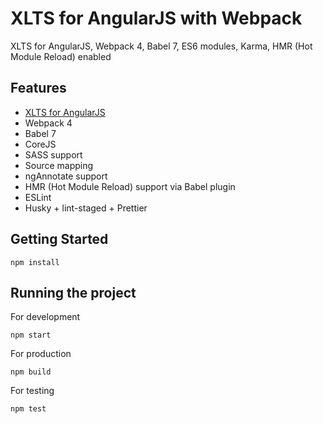 # XLTS for AngularJS with Webpack

XLTS for AngularJS, Webpack 4, Babel 7, ES6 modules, Karma, HMR (Hot Module Reload) enabled

## Features

- [XLTS for AngularJS](https://xlts.dev/angularjs)
- Webpack 4
- Babel 7
- CoreJS
- SASS support
- Source mapping
- ngAnnotate support
- HMR (Hot Module Reload) support via Babel plugin
- ESLint
- Husky + lint-staged + Prettier

## Getting Started

```
npm install
```

## Running the project

For development

```
npm start
```

For production

```
npm build
```

For testing

```
npm test
```
